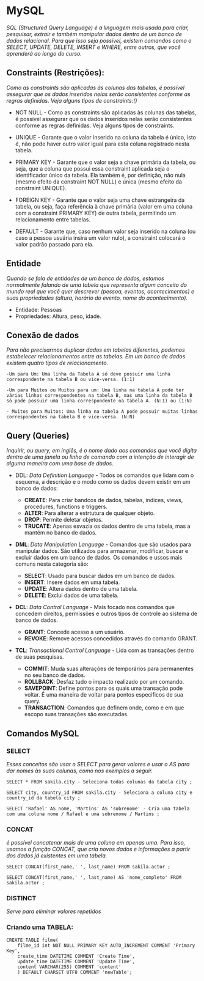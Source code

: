 # MySQL

*SQL (Structured Query Language) é a linguagem mais usada para criar, pesquisar, extrair e também manipular dados dentro de um banco de dados relacional. Para que isso seja possível, existem comandos como o SELECT, UPDATE, DELETE, INSERT e WHERE, entre outros, que você aprenderá ao longo do curso.*

## Constraints (Restrições):

*Como as constraints são aplicadas às colunas das tabelas, é possível assegurar que os dados inseridos nelas serão consistentes conforme as regras definidas. Veja alguns tipos de constraints:()*

* NOT NULL - Como as constraints são aplicadas às colunas das tabelas, é possível assegurar que os dados inseridos nelas serão consistentes conforme as regras definidas. Veja alguns tipos de constraints.

* UNIQUE - Garante que o valor inserido na coluna da tabela é único, isto é, não pode haver outro valor igual para esta coluna registrado nesta tabela.

* PRIMARY KEY - Garante 
que o valor seja a chave primária da tabela, ou seja, que a coluna que possui essa constraint aplicada seja o identificador único da tabela. Ela também é, por definição, não nula (mesmo efeito da constraint NOT NULL) e única (mesmo efeito da constraint UNIQUE).
* FOREIGN KEY - Garante que o valor seja uma chave estrangeira da tabela, ou seja, faça referência à chave primária (valor em uma coluna com a constraint PRIMARY KEY) de outra tabela, permitindo um relacionamento entre tabelas.

* DEFAULT - Garante que, caso nenhum valor seja inserido na coluna (ou caso a pessoa usuária insira um valor nulo), a constraint colocará o valor padrão passado para ela.


## Entidade

*Quando se fala de entidades de um banco de dados, estamos normalmente falando de uma tabela que representa algum conceito do mundo real que você quer descrever (pessoa, eventos, acontecimentos) e suas propriedades (altura, horário do evento, nome do acontecimento).*

* Entidade: Pessoas
* Propriedades: Altura, peso, idade.

## Conexão de dados

*Para não precisarmos duplicar dados em tabelas diferentes, podemos estabelecer relacionamentos entre as tabelas. Em um banco de dados existem quatro tipos de relacionamento.*

    -Um para Um: Uma linha da Tabela A só deve possuir uma linha correspondente na tabela B ou vice-versa. (1:1)

    -Um para Muitos ou Muitos para um: Uma linha na tabela A pode ter várias linhas correspondentes na tabela B, mas uma linha da tabela B só pode possuir uma linha correspondente na tabela A. (N:1) ou (1:N)

    - Muitos para Muitos: Uma linha na tabela A pode possuir muitas linhas correspondentes na tabela B e vice-versa. (N:N)

## Query (Queries)

*Inquirir, ou query, em inglês, é o nome dado aos comandos que você digita dentro de uma janela ou linha de comando com a intenção de interagir de alguma maneira com uma base de dados.*

* DDL: *Data Definition Language* - Todos os comandos que lidam com o esquema, a descrição e o modo como os dados devem existir em um banco de dados:
    
    * **CREATE**: Para criar bandcos de dados, tabelas, indices, views, procedures, functions e triggers.
    * **ALTER**: Para alterar a estrtutura de qualquer objeto.
    * **DROP**: Permite deletar objetos.
    * **TRUCATE**: Apenas esvazia os dados dentro de uma tabela, mas a mantém no banco de dados.

* **DML**: *Data Manipulation Language* - Comandos que são usados para manipular dados. São utilizados para armazenar, modificar, buscar e excluir dados em um banco de dados. Os comandos e ussos mais comuns nesta categoria são:
    
    * **SELECT**: Usado para buscar dados em um banco de dados.
    * **INSERT**: Insere dados em uma tabela.
    * **UPDATE**: Altera dados dentro de uma tabela.
    * **DELETE**: Exclui dados de uma tabela.

* **DCL**: *Data Control Language* - Mais focado nos comandos que concedem direitos, permissões e outros tipos de controle ao sistema de banco de dados.

    * **GRANT**: Concede acesso a um usuário.
    * **REVOKE**: Remove acessos concedidos através do comando GRANT.

* **TCL**: *Transactional Control Language* - Lida com as transações dentro de suas pesquisas.

    * **COMMIT**: Muda suas alterações de temporários para permanentes no seu banco de dados.
    * **ROLLBACK**: Desfaz tudo o impacto realizado por um comando.
    * **SAVEPOINT**: Define pontos para os quais uma transação pode voltar. É uma maneira de voltar para pontos especificos de sua query.
    * **TRANSACTION**: Comandos que definem onde, como e em que escopo suas transações são executadas.

## Comandos MySQL

### SELECT 
*Esses conceitos são usar o SELECT para gerar valores e usar o AS para dar nomes às suas colunas, como nos exemplos a seguir.*

    SELECT * FROM sakila.city - Seleciona todas colunas da tabela city ;

    SELECT city, country_id FROM sakila.city - Seleciona a coluna city e country_id da tabela city ;

    SELECT 'Rafael' AS nome, 'Martins' AS 'sobrenome' - Cria uma tabela com uma coluna nome / Rafael e uma sobrenome / Martins ;

### CONCAT 
*é possível concatenar mais de uma coluna em apenas uma. Para isso, usamos a função CONCAT, que cria novos dados e informações a partir dos dados já existentes em uma tabela.*

    SELECT CONCAT(first_name,' ', last_name) FROM sakila.actor ;

    SELECT CONCAT(first_name,' ', last_name) AS 'nome_completo' FROM sakila.actor ;

### DISTINCT 
*Serve para eliminar valores repetidos*

### Criando uma TABELA:
    CREATE TABLE filme(  
        filme_id int NOT NULL PRIMARY KEY AUTO_INCREMENT COMMENT 'Primary Key',
        create_time DATETIME COMMENT 'Create Time',
        update_time DATETIME COMMENT 'Update Time',
        content VARCHAR(255) COMMENT 'content'
        ) DEFAULT CHARSET UTF8 COMMENT 'newTable';


